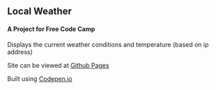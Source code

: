 ## Local Weather

#### A Project for Free Code Camp

Displays the current weather conditions and temperature (based on ip address)

Site can be viewed at [Github Pages](https://tylerkkp.github.io/weather-app/)

Built using [Codepen.io](https://codepen.io/tylerkkp/pen/dmBGVa)


